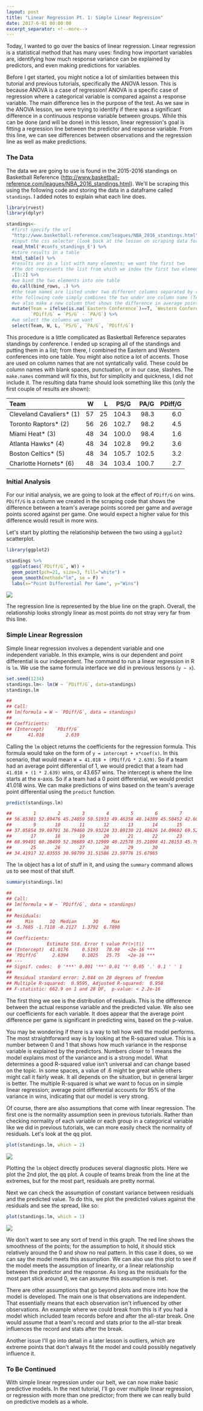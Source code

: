```yaml
---
layout: post
title: "Linear Regression Pt. 1: Simple Linear Regression"
date: 2017-6-01 00:00:00
excerpt_separator: <!--more-->
---
```


Today, I wanted to go over the basics of linear regression. Linear
regression is a statistical method that has many uses: finding how
important variables are, identifying how much response variance can be
explained by predictors, and even making predictions for variables.

<!--more-->

Before I get started, you might notice a lot of similarities between
this tutorial and previous tutorials, specifically the ANOVA lesson.
This is because ANOVA is a case of regression! ANOVA is a specific case
of regression where a categorical variable is compared against a
response variable. The main difference lies in the purpose of the test.
As we saw in the ANOVA lesson, we were trying to identify if there was a
significant difference in a continuous response variable between groups.
While this can be done (and will be done) in this lesson, linear
regression's goal is fitting a regression line between the predictor and
response variable. From this line, we can see differences between
observations and the regression line as well as make predictions.

### The Data ###

The data we are going to use is found in the 2015-2016 standings on
Basketball Reference
(<http://www.basketball-reference.com/leagues/NBA_2016_standings.html>).
We'll be scraping this using the following code and storing the data in
a dataframe called `standings`. I added notes to explain what each line
does.

```r
library(rvest)
library(dplyr)

standings<-
  #first specify the url
  "http://www.basketball-reference.com/leagues/NBA_2016_standings.html" %>%
  #input the css selector (look back at the lesson on scraping data for more info on where this is)
  read_html('#confs_standings_E') %>%
  #store results in a table
  html_table() %>%
  #results are in a list with many elements; we want the first two
  #the dot represents the list from which we index the first two elements
  .[1:2] %>%
  #we bind the two elements into one table
  do.call(bind_rows, .) %>%
  #the team names are listed under two different columns separated by conference
  #the following code simply combines the two under one column name (Team)
  #we also make a new column that shows the difference in average points for and against
  mutate(Team = ifelse(is.na(`Eastern Conference`)==T, `Western Conference`, `Eastern Conference`),
         `PDiff/G` = `PS/G` - `PA/G`) %>%
  #we select the columns we want
  select(Team, W, L, `PS/G`, `PA/G`, `PDiff/G`)
 ```

This procedure is a little complicated as Basketball Reference separates
standings by conference. I ended up scraping all of the standings and
putting them in a list; from there, I combined the Eastern and Western
conferences into one table. You might also notice a lot of accents.
Those are used on column names that are not syntatically valid. These
could be column names with blank spaces, punctuation, or in our case,
slashes. The `make.names` command will fix this, but for simplicity and
quickness, I did not include it. The resulting data frame should look
something like this (only the first couple of results are shown):

<table>
<thead>
<tr class="header">
<th align="left">Team</th>
<th align="right">W</th>
<th align="right">L</th>
<th align="right">PS/G</th>
<th align="right">PA/G</th>
<th align="right">PDiff/G</th>
</tr>
</thead>
<tbody>
<tr class="odd">
<td align="left">Cleveland Cavaliers* (1)</td>
<td align="right">57</td>
<td align="right">25</td>
<td align="right">104.3</td>
<td align="right">98.3</td>
<td align="right">6.0</td>
</tr>
<tr class="even">
<td align="left">Toronto Raptors* (2)</td>
<td align="right">56</td>
<td align="right">26</td>
<td align="right">102.7</td>
<td align="right">98.2</td>
<td align="right">4.5</td>
</tr>
<tr class="odd">
<td align="left">Miami Heat* (3)</td>
<td align="right">48</td>
<td align="right">34</td>
<td align="right">100.0</td>
<td align="right">98.4</td>
<td align="right">1.6</td>
</tr>
<tr class="even">
<td align="left">Atlanta Hawks* (4)</td>
<td align="right">48</td>
<td align="right">34</td>
<td align="right">102.8</td>
<td align="right">99.2</td>
<td align="right">3.6</td>
</tr>
<tr class="odd">
<td align="left">Boston Celtics* (5)</td>
<td align="right">48</td>
<td align="right">34</td>
<td align="right">105.7</td>
<td align="right">102.5</td>
<td align="right">3.2</td>
</tr>
<tr class="even">
<td align="left">Charlotte Hornets* (6)</td>
<td align="right">48</td>
<td align="right">34</td>
<td align="right">103.4</td>
<td align="right">100.7</td>
<td align="right">2.7</td>
</tr>
</tbody>
</table>

### Initial Analysis ###

For our initial analysis, we are going to look at the effect of
`PDiff/G` on wins. `PDiff/G` is a column we created in the scraping code
that shows the difference between a team's average points scored per
game and average points scored against per game. One would expect a
higher value for this difference would result in more wins.

Let's start by plotting the relationship between the two using a
`ggplot2` scatterplot.
```r
library(ggplot2)

standings %>%
  ggplot(aes(`PDiff/G`, W)) +
  geom_point(pch=21, size=3, fill="white") +
  geom_smooth(method="lm", se = F) +
  labs(x="Point Differential Per Game", y="Wins")
```
![](linearregressionmd_files/figure-markdown_strict/unnamed-chunk-3-1.png)

The regression line is represented by the blue line on the graph.
Overall, the relationship looks strongly linear as most points do not
stray very far from this line.

### Simple Linear Regression ###

Simple linear regression involves a dependent variable and one
independent variable. In this example, wins is our dependent and point
differential is our independent. The command to run a linear regression
in R is `lm`. We use the same formula interface we did in previous
lessons (`y ~ x`).
```r
set.seed(1234)
standings.lm<- lm(W ~ `PDiff/G`, data=standings)
standings.lm

## 
## Call:
## lm(formula = W ~ `PDiff/G`, data = standings)
## 
## Coefficients:
## (Intercept)    `PDiff/G`  
##      41.018        2.639
```
Calling the `lm` object returns the coefficients for the regression
formula. This formula would take on the form of
`y = intercept + x*coef(x)`. In this scenario, that would mean
`W = 41.018 + (PDiff/G * 2.639)`. So if a team had an average point
differential of 1, we would predict that a team had
`41.018 + (1 * 2.639)` wins, or 43.657 wins. The intercept is where the
line starts at the x-axis. So if a team had a 0 point differential, we
would predict 41.018 wins. We can make predictions of wins based on the
team's average point differential using the `predict` function.
```r
predict(standings.lm)

##        1        2        3        4        5        6        7        8 
## 56.85381 52.89476 45.24059 50.51933 49.46358 48.14389 45.50452 42.60122 
##        9       10       11       12       13       14       15       16 
## 37.05854 39.69791 36.79460 29.93224 33.89130 21.48626 14.09602 69.52279 
##       17       18       19       20       21       22       23       24 
## 68.99491 60.28499 52.36689 43.12909 40.22578 35.21098 41.28153 45.76846 
##       25       26       27       28       29       30 
## 34.41917 32.83555 30.98799 31.51586 23.59776 15.67965
```
The `lm` object has a lot of stuff in it, and using the `summary`
command allows us to see most of that stuff.
```r
summary(standings.lm)

## 
## Call:
## lm(formula = W ~ `PDiff/G`, data = standings)
## 
## Residuals:
##     Min      1Q  Median      3Q     Max 
## -5.7685 -1.7118 -0.2127  1.3792  6.7890 
## 
## Coefficients:
##             Estimate Std. Error t value Pr(>|t|)    
## (Intercept)  41.0176     0.5193   78.98   <2e-16 ***
## `PDiff/G`     2.6394     0.1025   25.75   <2e-16 ***
## ---
## Signif. codes:  0 '***' 0.001 '**' 0.01 '*' 0.05 '.' 0.1 ' ' 1
## 
## Residual standard error: 2.844 on 28 degrees of freedom
## Multiple R-squared:  0.9595, Adjusted R-squared:  0.958 
## F-statistic: 662.9 on 1 and 28 DF,  p-value: < 2.2e-16
```
The first thing we see is the distribution of residuals. This is the
difference between the actual response variable and the predicted value.
We also see our coefficients for each variable. It does appear that the
average point difference per game is significant in predicting wins,
based on the p-value.

You may be wondering if there is a way to tell how well the model
performs. The most straightforward way is by looking at the R-squared
value. This is a number between 0 and 1 that shows how much variance in
the response variable is explained by the predictors. Numbers closer to
1 means the model explains most of the variance and is a strong model.
What determines a good R-squared value isn't universal and can change
based on the topic. In some spaces, a value of .6 might be great while
others might call it fairly weak. It all depends on the situation, but
in general larger is better. The multiple R-squared is what we want to
focus on in simple linear regression; average point differential
accounts for 95% of the variance in wins, indicating that our model is
very strong.

Of course, there are also assumptions that come with linear regression.
The first one is the normality assumption seen in previous tutorials.
Rather than checking normality of each variable or each group in a
categorical variable like we did in previous tutorials, we can more
easily check the normality of residuals. Let's look at the qq plot.
```r
plot(standings.lm, which = 2)
```
![](linearregressionmd_files/figure-markdown_strict/unnamed-chunk-7-1.png)

Plotting the `lm` object directly produces several diagnostic plots.
Here we plot the 2nd plot, the qq plot. A couple of teams break from the
line at the extremes, but for the most part, residuals are pretty
normal.

Next we can check the assumption of constant variance between residuals
and the predicted value. To do this, we plot the predicted values
against the residuals and see the spread, like so:
```r
plot(standings.lm, which = 1)
```
![](linearregressionmd_files/figure-markdown_strict/unnamed-chunk-8-1.png)

We don't want to see any sort of trend in this graph. The red line shows
the smoothness of the points; for the assumption to hold, it should
stick relatively around the 0 and show no real pattern. In this case it
does, so we can say the model meets this assumption. We can also use
this plot to see if the model meets the assumption of linearity, or a
linear relationship between the predictor and the response. As long as
the residuals for the most part stick around 0, we can assume this
assumption is met.

There are other assumptions that go beyond plots and more into how the
model is developed. The main one is that observations are independent.
That essentially means that each observation isn't influenced by other
observations. An example where we could break from this is if you had a
model which included team records before and after the all-star break.
One would assume that a team's record and stats prior to the all-star
break influences the record and stats after the break.

Another issue I'll go into detail in a later lesson is outliers, which
are extreme points that don't always fit the model and could possibly
negatively influence it.

### To Be Continued ###

With simple linear regression under our belt, we can now make basic
predictive models. In the next tutorial, I'll go over multiple linear
regression, or regression with more than one predictor; from there we
can really build on predictive models as a whole.
